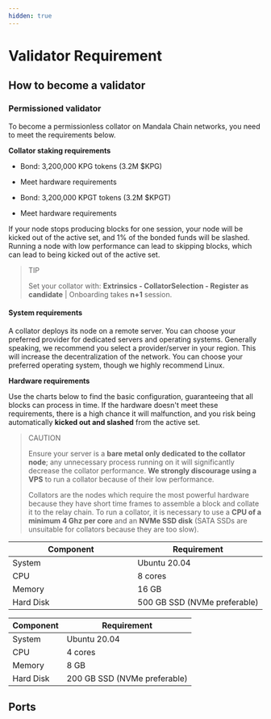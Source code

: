 ```yaml
---
hidden: true
---
```


# Validator Requirement

## How to become a validator <a href="#how-to-become-a-collator" id="how-to-become-a-collator"></a>

### Permissioned validator[​](https://docs.mandalachain.io/docs/build/nodes/collator/requirements#permissionless-collator) <a href="#permissionless-collator" id="permissionless-collator"></a>

To become a permissionless collator on Mandala Chain networks, you need to meet the requirements below.

**Collator staking requirements**

- Bond: 3,200,000 KPG tokens (3.2M $KPG)
- Meet hardware requirements

- Bond: 3,200,000 KPGT tokens (3.2M $KPGT)
- Meet hardware requirements

If your node stops producing blocks for one session, your node will be kicked out of the active set, and 1% of the bonded funds will be slashed. Running a node with low performance can lead to skipping blocks, which can lead to being kicked out of the active set.

> TIP
>
> Set your collator with: **Extrinsics - CollatorSelection - Register as candidate** | Onboarding takes **n+1** session.

#### System requirements[​](https://docs.mandalachain.io/docs/build/nodes/collator/requirements#system-requirements) <a href="#system-requirements" id="system-requirements"></a>

A collator deploys its node on a remote server. You can choose your preferred provider for dedicated servers and operating systems. Generally speaking, we recommend you select a provider/server in your region. This will increase the decentralization of the network. You can choose your preferred operating system, though we highly recommend Linux.

**Hardware requirements**

Use the charts below to find the basic configuration, guaranteeing that all blocks can process in time. If the hardware doesn't meet these requirements, there is a high chance it will malfunction, and you risk being automatically **kicked out and slashed** from the active set.

> CAUTION
>
> Ensure your server is a **bare metal only dedicated to the collator node**; any unnecessary process running on it will significantly decrease the collator performance. **We strongly discourage using a VPS** to run a collator because of their low performance.
>
> Collators are the nodes which require the most powerful hardware because they have short time frames to assemble a block and collate it to the relay chain. To run a collator, it is necessary to use a **CPU of a minimum 4 Ghz per core** and an **NVMe SSD disk** (SATA SSDs are unsuitable for collators because they are too slow).

<table><thead><tr><th width="232">Component</th><th>Requirement</th></tr></thead><tbody><tr><td>System</td><td>Ubuntu 20.04</td></tr><tr><td>CPU</td><td>8 cores</td></tr><tr><td>Memory</td><td>16 GB</td></tr><tr><td>Hard Disk</td><td>500 GB SSD (NVMe preferable)</td></tr></tbody></table>

| Component | Requirement                  |
| --------- | ---------------------------- |
| System    | Ubuntu 20.04                 |
| CPU       | 4 cores                      |
| Memory    | 8 GB                         |
| Hard Disk | 200 GB SSD (NVMe preferable) |

## Ports[​](https://docs.mandalachain.io/docs/build/nodes/archive-node/#ports) <a href="#ports" id="ports"></a>

